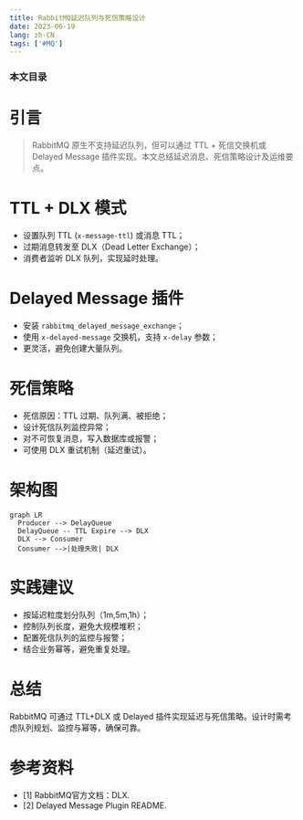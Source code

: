 ```yaml
---
title: RabbitMQ延迟队列与死信策略设计
date: 2023-06-19
lang: zh-CN
tags: ['#MQ']
---
```


### 本文目录
<!-- toc -->

# 引言
> RabbitMQ 原生不支持延迟队列，但可以通过 TTL + 死信交换机或 Delayed Message 插件实现。本文总结延迟消息、死信策略设计及运维要点。

# TTL + DLX 模式
- 设置队列 TTL (`x-message-ttl`) 或消息 TTL；
- 过期消息转发至 DLX（Dead Letter Exchange）；
- 消费者监听 DLX 队列，实现延时处理。

# Delayed Message 插件
- 安装 `rabbitmq_delayed_message_exchange`；
- 使用 `x-delayed-message` 交换机，支持 `x-delay` 参数；
- 更灵活，避免创建大量队列。

# 死信策略
- 死信原因：TTL 过期、队列满、被拒绝；
- 设计死信队列监控异常；
- 对不可恢复消息，写入数据库或报警；
- 可使用 DLX 重试机制（延迟重试）。

# 架构图
```mermaid
graph LR
  Producer --> DelayQueue
  DelayQueue -- TTL Expire --> DLX
  DLX --> Consumer
  Consumer -->|处理失败| DLX
```

# 实践建议
- 按延迟粒度划分队列（1m,5m,1h）；
- 控制队列长度，避免大规模堆积；
- 配置死信队列的监控与报警；
- 结合业务幂等，避免重复处理。

# 总结
RabbitMQ 可通过 TTL+DLX 或 Delayed 插件实现延迟与死信策略。设计时需考虑队列规划、监控与幂等，确保可靠。

# 参考资料
- [1] RabbitMQ官方文档：DLX.
- [2] Delayed Message Plugin README.
